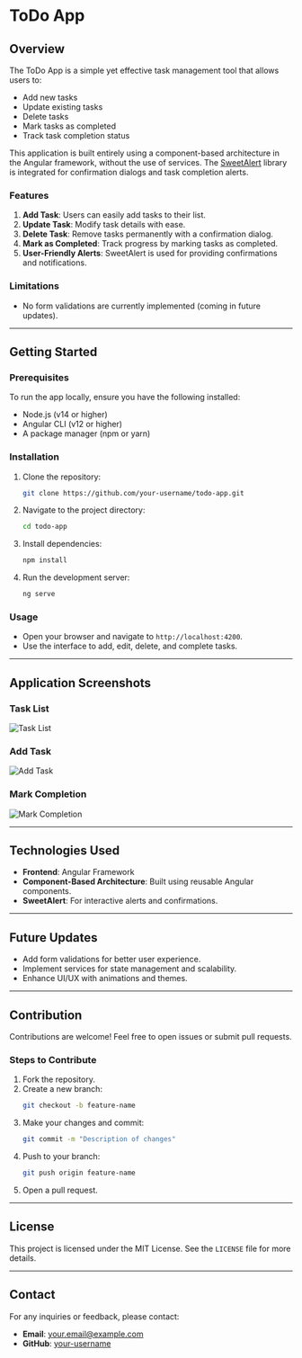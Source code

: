 # ToDo App

## Overview
The ToDo App is a simple yet effective task management tool that allows users to:
- Add new tasks
- Update existing tasks
- Delete tasks
- Mark tasks as completed
- Track task completion status

This application is built entirely using a component-based architecture in the Angular framework, without the use of services. The [SweetAlert](https://sweetalert2.github.io/) library is integrated for confirmation dialogs and task completion alerts.

### Features
1. **Add Task**: Users can easily add tasks to their list.
2. **Update Task**: Modify task details with ease.
3. **Delete Task**: Remove tasks permanently with a confirmation dialog.
4. **Mark as Completed**: Track progress by marking tasks as completed.
5. **User-Friendly Alerts**: SweetAlert is used for providing confirmations and notifications.

### Limitations
- No form validations are currently implemented (coming in future updates).

---

## Getting Started

### Prerequisites
To run the app locally, ensure you have the following installed:
- Node.js (v14 or higher)
- Angular CLI (v12 or higher)
- A package manager (npm or yarn)

### Installation
1. Clone the repository:
   ```bash
   git clone https://github.com/your-username/todo-app.git
   ```
2. Navigate to the project directory:
   ```bash
   cd todo-app
   ```
3. Install dependencies:
   ```bash
   npm install
   ```
4. Run the development server:
   ```bash
   ng serve
   ```

### Usage
- Open your browser and navigate to `http://localhost:4200`.
- Use the interface to add, edit, delete, and complete tasks.

---

## Application Screenshots

### Task List
![Task List](tasklist.png)

### Add Task
![Add Task](add_task.png)

### Mark Completion
![Mark Completion](mark_completion.png)

---

## Technologies Used
- **Frontend**: Angular Framework
- **Component-Based Architecture**: Built using reusable Angular components.
- **SweetAlert**: For interactive alerts and confirmations.

---

## Future Updates
- Add form validations for better user experience.
- Implement services for state management and scalability.
- Enhance UI/UX with animations and themes.

---

## Contribution
Contributions are welcome! Feel free to open issues or submit pull requests.

### Steps to Contribute
1. Fork the repository.
2. Create a new branch:
   ```bash
   git checkout -b feature-name
   ```
3. Make your changes and commit:
   ```bash
   git commit -m "Description of changes"
   ```
4. Push to your branch:
   ```bash
   git push origin feature-name
   ```
5. Open a pull request.

---

## License
This project is licensed under the MIT License. See the `LICENSE` file for more details.

---

## Contact
For any inquiries or feedback, please contact:
- **Email**: your.email@example.com
- **GitHub**: [your-username](https://github.com/your-username)

